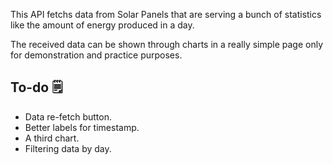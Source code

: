 This API fetchs data from Solar Panels that are serving a bunch of statistics like the amount of energy produced in a day.

The received data can be shown through charts in a really simple page only for demonstration and practice purposes.

## To-do 🗒️
-   Data re-fetch button.
-   Better labels for timestamp.
-   A third chart.
-   Filtering data by day.
